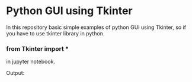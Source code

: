# Python GUI using Tkinter

In this repository basic simple examples of python GUI using Tkinter, so if you have to use tkinter library in python.

<h3>from Tkinter import *</h3>

in jupyter notebook.

Output:



